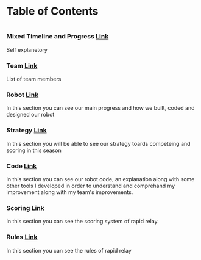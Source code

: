 
# Table of Contents 
#
#
### Mixed Timeline and Progress [Link](/)
Self explanetory

### Team  [Link](/mkdwn/team)
List of team members

### Robot  [Link](/mkdwn/rbt)
In this section you can see our main progress and how we built, coded and designed our robot

### Strategy  [Link](/mkdwn/strategy)
In this section you will be able to see our strategy toards competeing and scoring in this season

### Code  [Link](/mkdwn/code)
In this section you can see our robot code, an explanation along with some other tools I developed in order to understand and comprehand my improvement along with my team's improvements.

### Scoring  [Link](/mkdwn/scoring)
In this section you can see the scoring system of rapid relay.

### Rules [Link](/mkdwn/rules)
In this section you can see the rules of rapid relay


